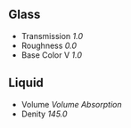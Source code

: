 ## Glass

* Transmission _1.0_
* Roughness _0.0_
* Base Color V _1.0_

## Liquid

* Volume _Volume Absorption_
* Denity _145.0_
